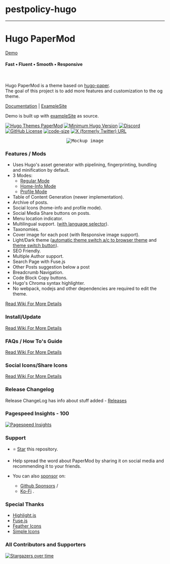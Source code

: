 # pestpolicy-hugo

---

# Hugo PaperMod

[Demo](https://adityatelange.github.io/hugo-PaperMod/)

#### Fast • Fluent • Smooth • Responsive

<br>

Hugo PaperMod is a theme based on [hugo-paper](https://github.com/nanxiaobei/hugo-paper/tree/4330c8b12aa48bfdecbcad6ad66145f679a430b3).
<br>
The goal of this project is to add more features and customization to the og theme.

[Documentation](https://github.com/adityatelange/hugo-PaperMod/wiki) | [ExampleSite](https://github.com/adityatelange/hugo-PaperMod/tree/exampleSite)

Demo is built up with [exampleSite](https://github.com/adityatelange/hugo-PaperMod/tree/exampleSite) as source.

[![Hugo Themes PaperMod](https://img.shields.io/badge/Hugo--Themes--PaperMod-blue)](https://themes.gohugo.io/themes/hugo-papermod/)
[![Minimum Hugo Version](https://img.shields.io/static/v1?label=min-HUGO-version&message=%3E=v0.110.0&color=blue&logo=hugo)](https://github.com/gohugoio/hugo/releases/tag/v0.110.0)
[![Discord](https://img.shields.io/discord/971046860317921340?label=Discord&logo=discord)](https://discord.gg/ahpmTvhVmp)
[![GitHub License](https://img.shields.io/github/license/adityatelange/hugo-PaperMod)](https://github.com/adityatelange/hugo-PaperMod/blob/master/LICENSE)
[![code-size](https://img.shields.io/github/languages/code-size/adityatelange/hugo-PaperMod)](https://github.com/adityatelange/hugo-PaperMod)
[![X (formerly Twitter) URL](https://img.shields.io/badge/-Share%20on%20X-gray?style=flat&logo=x)](https://x.com/intent/tweet?text=Checkout%20Hugo%20PaperMod%20-%20A%20fast,%20clean,%20responsive%20Hugo%20theme.&url=https%3A%2F%2Fgithub.com%2Fadityatelange%2Fhugo-PaperMod&hashtags=Hugo,PaperMod)

<p align="center">
  <kbd>
    <img src="https://user-images.githubusercontent.com/21258296/114303440-bfc0ae80-9aeb-11eb-8cfa-48a4bb385a6d.png" alt="Mockup image" title="Mockup">
  </kbd>
</p>

### Features / Mods

- Uses Hugo's asset generator with pipelining, fingerprinting, bundling and minification by default.
- 3 Modes:
  - [Regular Mode](https://github.com/adityatelange/hugo-PaperMod/wiki/Features-regular-mode-default-mode)
  - [Home-Info Mode](https://github.com/adityatelange/hugo-PaperMod/wiki/Features-home-info-mode)
  - [Profile Mode](https://github.com/adityatelange/hugo-PaperMod/wiki/Features-profile-mode)
- Table of Content Generation (newer implementation).
- Archive of posts.
- Social Icons (home-info and profile mode).
- Social Media Share buttons on posts.
- Menu location indicator.
- Multilingual support. ([with language selector](https://github.com/adityatelange/hugo-PaperMod/wiki/FAQs#how-to-add-a-language-selector)).
- Taxonomies.
- Cover image for each post (with Responsive image support).
- Light/Dark theme ([automatic theme switch a/c to browser theme](https://github.com/adityatelange/hugo-PaperMod/wiki/FAQs#dark-mode-doesnt-work-automatically-for-me) and [theme switch button](https://github.com/adityatelange/hugo-PaperMod/wiki/FAQs#how-to-enable-the-theme-toggle-button)).
- SEO Friendly.
- Multiple Author support.
- Search Page with Fuse.js
- Other Posts suggestion below a post
- Breadcrumb Navigation.
- Code Block Copy buttons.
- Hugo's Chroma syntax highlighter.
- No webpack, nodejs and other dependencies are required to edit the theme.

[Read Wiki For More Details](https://github.com/adityatelange/hugo-PaperMod/wiki/Features)

### Install/Update

[Read Wiki For More Details](https://github.com/adityatelange/hugo-PaperMod/wiki/Installation)

### FAQs / How To's Guide

[Read Wiki For More Details](https://github.com/adityatelange/hugo-PaperMod/wiki/FAQs)

### Social Icons/Share Icons

[Read Wiki For More Details](https://github.com/adityatelange/hugo-PaperMod/wiki/Icons)

### Release Changelog

Release ChangeLog has info about stuff added - [Releases](https://github.com/adityatelange/hugo-PaperMod/releases)

### Pagespeed Insights - 100

[![Pagespeed Insights](https://pagespeed.web.dev/report?url=https%3A%2F%2Fadityatelange.github.io%2Fhugo-PaperMod%2F)](https://pagespeed.web.dev/report?url=https%3A%2F%2Fadityatelange.github.io%2Fhugo-PaperMod%2F)

### Support

- ⭐ [Star](https://github.com/adityatelange/hugo-PaperMod) this repository.
- Help spread the word about PaperMod by sharing it on social media and recommending it to your friends.

- You can also [sponsor](https://github.com/sponsors/adityatelange) on:
  - [Github Sponsors](https://github.com/sponsors/adityatelange) /
  - [Ko-Fi](https://ko-fi.com/adityatelange) .

### Special Thanks

- [Highlight.js](https://github.com/highlightjs/highlight.js)
- [Fuse.js](https://github.com/krisk/fuse)
- [Feather Icons](https://github.com/feathericons/feather)
- [Simple Icons](https://github.com/simple-icons/simple-icons)

### All Contributors and Supporters

[![Stargazers over time](https://starchart.cc/adityatelange/hugo-PaperMod.svg?background=23ffffff00&axis=23858585&line=236b63ff)](https://starchart.cc/adityatelange/hugo-PaperMod)